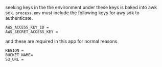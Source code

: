 seeking keys in the the environment under these keys is baked into awk sdk. `process.env` must include the following keys for aws sdk to authenticate.

```
AWS_ACCESS_KEY_ID =
AWS_SECRET_ACCESS_KEY =
```

and these are required in this app for normal reasons
```
REGION = 
BUCKET_NAME=
S3_URL =
```
